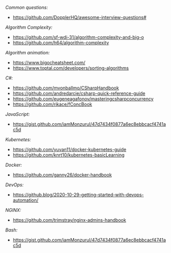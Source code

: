 *Common questions:*
- https://github.com/DopplerHQ/awesome-interview-questions#

*Algorithm Complexity:*
- https://github.com/sf-wdi-31/algorithm-complexity-and-big-o
- https://github.com/h64/algorithm-complexity

*Algorithm animation:*
- https://www.bigocheatsheet.com/
- https://www.toptal.com/developers/sorting-algorithms

*C#:*
- https://github.com/mvonballmo/CSharpHandbook
- https://github.com/andredarcie/csharp-quick-reference-guide
- https://github.com/eugeneagafonov/masteringcsharpconcurrency
- https://github.com/rikace/fConcBook

*JavaScript:*
- https://gist.github.com/iamMonzurul/47d7434f0877a6ec8ebbcacf4741ac5d

*Kubernetes:*
- https://github.com/yuvan11/docker-kubernetes-guide
- https://github.com/knrt10/kubernetes-basicLearning

*Docker:*
- https://github.com/ganny26/docker-handbook

*DevOps:*
- https://github.blog/2020-10-29-getting-started-with-devops-automation/

*NGINX:*
- https://github.com/trimstray/nginx-admins-handbook

*Bash:*
- https://gist.github.com/iamMonzurul/47d7434f0877a6ec8ebbcacf4741ac5d
